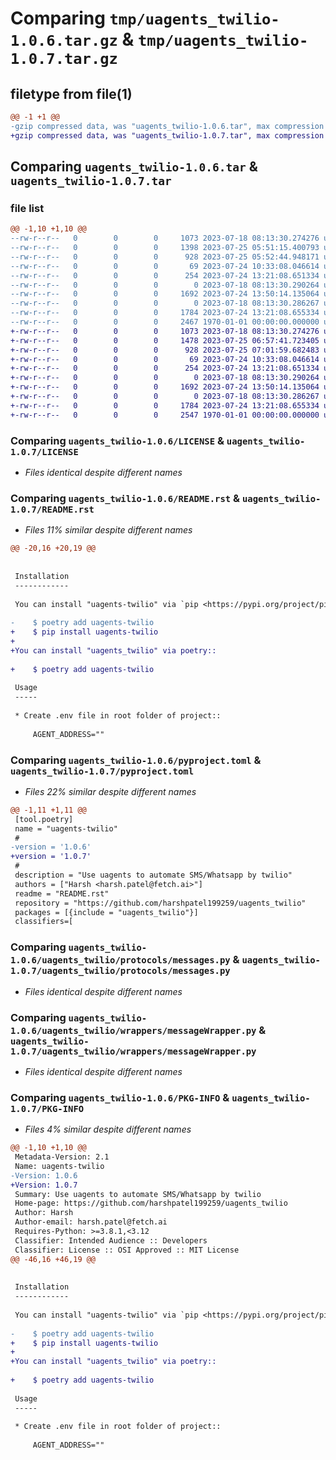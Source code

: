 # Comparing `tmp/uagents_twilio-1.0.6.tar.gz` & `tmp/uagents_twilio-1.0.7.tar.gz`

## filetype from file(1)

```diff
@@ -1 +1 @@
-gzip compressed data, was "uagents_twilio-1.0.6.tar", max compression
+gzip compressed data, was "uagents_twilio-1.0.7.tar", max compression
```

## Comparing `uagents_twilio-1.0.6.tar` & `uagents_twilio-1.0.7.tar`

### file list

```diff
@@ -1,10 +1,10 @@
--rw-r--r--   0        0        0     1073 2023-07-18 08:13:30.274276 uagents_twilio-1.0.6/LICENSE
--rw-r--r--   0        0        0     1398 2023-07-25 05:51:15.400793 uagents_twilio-1.0.6/README.rst
--rw-r--r--   0        0        0      928 2023-07-25 05:52:44.948171 uagents_twilio-1.0.6/pyproject.toml
--rw-r--r--   0        0        0       69 2023-07-24 10:33:08.046614 uagents_twilio-1.0.6/uagents_twilio/__init__.py
--rw-r--r--   0        0        0      254 2023-07-24 13:21:08.651334 uagents_twilio-1.0.6/uagents_twilio/models.py
--rw-r--r--   0        0        0        0 2023-07-18 08:13:30.290264 uagents_twilio-1.0.6/uagents_twilio/protocols/__init__.py
--rw-r--r--   0        0        0     1692 2023-07-24 13:50:14.135064 uagents_twilio-1.0.6/uagents_twilio/protocols/messages.py
--rw-r--r--   0        0        0        0 2023-07-18 08:13:30.286267 uagents_twilio-1.0.6/uagents_twilio/wrappers/__init__.py
--rw-r--r--   0        0        0     1784 2023-07-24 13:21:08.655334 uagents_twilio-1.0.6/uagents_twilio/wrappers/messageWrapper.py
--rw-r--r--   0        0        0     2467 1970-01-01 00:00:00.000000 uagents_twilio-1.0.6/PKG-INFO
+-rw-r--r--   0        0        0     1073 2023-07-18 08:13:30.274276 uagents_twilio-1.0.7/LICENSE
+-rw-r--r--   0        0        0     1478 2023-07-25 06:57:41.723405 uagents_twilio-1.0.7/README.rst
+-rw-r--r--   0        0        0      928 2023-07-25 07:01:59.682483 uagents_twilio-1.0.7/pyproject.toml
+-rw-r--r--   0        0        0       69 2023-07-24 10:33:08.046614 uagents_twilio-1.0.7/uagents_twilio/__init__.py
+-rw-r--r--   0        0        0      254 2023-07-24 13:21:08.651334 uagents_twilio-1.0.7/uagents_twilio/models.py
+-rw-r--r--   0        0        0        0 2023-07-18 08:13:30.290264 uagents_twilio-1.0.7/uagents_twilio/protocols/__init__.py
+-rw-r--r--   0        0        0     1692 2023-07-24 13:50:14.135064 uagents_twilio-1.0.7/uagents_twilio/protocols/messages.py
+-rw-r--r--   0        0        0        0 2023-07-18 08:13:30.286267 uagents_twilio-1.0.7/uagents_twilio/wrappers/__init__.py
+-rw-r--r--   0        0        0     1784 2023-07-24 13:21:08.655334 uagents_twilio-1.0.7/uagents_twilio/wrappers/messageWrapper.py
+-rw-r--r--   0        0        0     2547 1970-01-01 00:00:00.000000 uagents_twilio-1.0.7/PKG-INFO
```

### Comparing `uagents_twilio-1.0.6/LICENSE` & `uagents_twilio-1.0.7/LICENSE`

 * *Files identical despite different names*

### Comparing `uagents_twilio-1.0.6/README.rst` & `uagents_twilio-1.0.7/README.rst`

 * *Files 11% similar despite different names*

```diff
@@ -20,16 +20,19 @@
 
 
 Installation
 ------------
 
 You can install "uagents-twilio" via `pip <https://pypi.org/project/pip/>`_ from `PyPI <https://pypi.org/project>`_::
 
-    $ poetry add uagents-twilio
+    $ pip install uagents-twilio
+
+You can install "uagents_twilio" via poetry::
 
+    $ poetry add uagents-twilio
 
 Usage
 -----
 
 * Create .env file in root folder of project::
 
     AGENT_ADDRESS=""
```

### Comparing `uagents_twilio-1.0.6/pyproject.toml` & `uagents_twilio-1.0.7/pyproject.toml`

 * *Files 22% similar despite different names*

```diff
@@ -1,11 +1,11 @@
 [tool.poetry]
 name = "uagents-twilio"
 #
-version = '1.0.6'
+version = '1.0.7'
 #
 description = "Use uagents to automate SMS/Whatsapp by twilio"
 authors = ["Harsh <harsh.patel@fetch.ai>"]
 readme = "README.rst"
 repository = "https://github.com/harshpatel199259/uagents_twilio"
 packages = [{include = "uagents_twilio"}]
 classifiers=[
```

### Comparing `uagents_twilio-1.0.6/uagents_twilio/protocols/messages.py` & `uagents_twilio-1.0.7/uagents_twilio/protocols/messages.py`

 * *Files identical despite different names*

### Comparing `uagents_twilio-1.0.6/uagents_twilio/wrappers/messageWrapper.py` & `uagents_twilio-1.0.7/uagents_twilio/wrappers/messageWrapper.py`

 * *Files identical despite different names*

### Comparing `uagents_twilio-1.0.6/PKG-INFO` & `uagents_twilio-1.0.7/PKG-INFO`

 * *Files 4% similar despite different names*

```diff
@@ -1,10 +1,10 @@
 Metadata-Version: 2.1
 Name: uagents-twilio
-Version: 1.0.6
+Version: 1.0.7
 Summary: Use uagents to automate SMS/Whatsapp by twilio
 Home-page: https://github.com/harshpatel199259/uagents_twilio
 Author: Harsh
 Author-email: harsh.patel@fetch.ai
 Requires-Python: >=3.8.1,<3.12
 Classifier: Intended Audience :: Developers
 Classifier: License :: OSI Approved :: MIT License
@@ -46,16 +46,19 @@
 
 
 Installation
 ------------
 
 You can install "uagents-twilio" via `pip <https://pypi.org/project/pip/>`_ from `PyPI <https://pypi.org/project>`_::
 
-    $ poetry add uagents-twilio
+    $ pip install uagents-twilio
+
+You can install "uagents_twilio" via poetry::
 
+    $ poetry add uagents-twilio
 
 Usage
 -----
 
 * Create .env file in root folder of project::
 
     AGENT_ADDRESS=""
```

